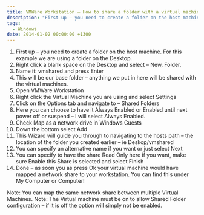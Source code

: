 ```yaml
---
title: VMWare Workstation – How to share a folder with a virtual machine
description: "First up – you need to create a folder on the host machine. For this example we are using a folder on the Desktop."
tags:
  - Windows
date: 2014-01-02 00:00:00 +1300
---
```

1. First up – you need to create a folder on the host machine. For this example we are using a folder on the Desktop.
2. Right click a blank space on the Desktop and select – New, Folder.
3. Name it: vmshared and press Enter
4. This will be our base folder – anything we put in here will be shared with the virtual machines.
5. Open VMWare Workstation
6. Right click the Virtual Machine you are using and select Settings
7. Click on the Options tab and navigate to – Shared Folders
8. Here you can choose to have it Always Enabled or Enabled until next power off or suspend – I will select Always Enabled.
9. Check Map as a network drive in Windows Guests
10. Down the bottom select Add
11. This Wizard will guide you through to navigating to the hosts path – the location of the folder you created earlier – ie Deskop/vmshared
12. You can specify an alternative name if you want or just select Next
13. You can specify to have the share Read Only here if you want, make sure Enable this Share is selected and select Finish
14. Done – as soon you as press Ok your virtual machine would have mapped a network share to your workstation. You can find this under My Computer or Computer!

Note: You can map the same network share between multiple Virtual Machines.
Note: The Virtual machine must be on to allow Shared Folder configuration – if it is off the option will simply not be enabled.
